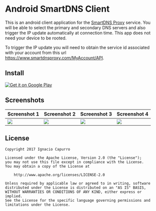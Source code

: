 Android SmartDNS Client
====================

This is an android client application for the [SmartDNS Proxy](https://www.smartdnsproxy.com/)
service. You will be able to select the primary and secondary DNS servers and also trigger the IP
update automatically at connection time. This app does not need your device to be rooted.

To trigger the IP update you will need to obtain the service id associated with your account from
this url https://www.smartdnsproxy.com/MyAccount/API.

## Install
[![Get it on Google Play](https://play.google.com/intl/en_us/badges/images/generic/en_badge_web_generic.png)](https://play.google.com/store/apps/details?id=icapurro.org.dnschanger&pcampaignid=MKT-Other-global-all-co-prtnr-py-PartBadge-Mar2515-1)

## Screenshots
| Screenshot 1 | Screenshot 2 | Screenshot 3 | Screenshot 4 |
| ------------ | ------------ | ------------ | ------------ |
| ![](https://raw.githubusercontent.com/icapurro/smartdns/master/images/device-demo-01.png) | ![](https://raw.githubusercontent.com/icapurro/smartdns/master/images/device-demo-02.png)| ![](https://raw.githubusercontent.com/icapurro/smartdns/master/images/device-demo-03.png)| ![](https://raw.githubusercontent.com/icapurro/smartdns/master/images/device-demo-04.png)|

## License
```
Copyright 2017 Ignacio Capurro

Licensed under the Apache License, Version 2.0 (the "License");
you may not use this file except in compliance with the License.
You may obtain a copy of the License at

    http://www.apache.org/licenses/LICENSE-2.0

Unless required by applicable law or agreed to in writing, software
distributed under the License is distributed on an "AS IS" BASIS,
WITHOUT WARRANTIES OR CONDITIONS OF ANY KIND, either express or implied.
See the License for the specific language governing permissions and
limitations under the License.
```
